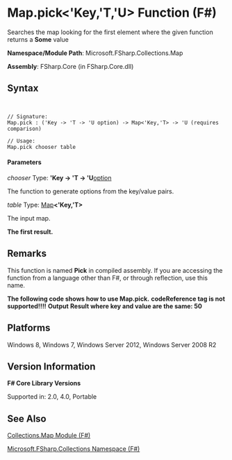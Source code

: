 # Map.pick<'Key,'T,'U> Function (F#)

Searches the map looking for the first element where the given function returns a **Some** value

**Namespace/Module Path**: Microsoft.FSharp.Collections.Map

**Assembly**: FSharp.Core (in FSharp.Core.dll)


## Syntax


```


// Signature:
Map.pick : ('Key -> 'T -> 'U option) -> Map<'Key,'T> -> 'U (requires comparison)

// Usage:
Map.pick chooser table

```



#### Parameters
*chooser*
Type: **'Key -&gt; 'T -&gt; 'U**[option](http://msdn.microsoft.com/en-us/library/b08add48-34bf-4410-80a1-ef6a8daddc58)


The function to generate options from the key/value pairs.


*table*
Type: [Map](http://msdn.microsoft.com/en-us/library/975316ea-55e3-4987-9994-90897ad45664)**&lt;'Key,'T&gt;**


The input map.



**The first result.**
## Remarks
This function is named **Pick** in compiled assembly. If you are accessing the function from a language other than F#, or through reflection, use this name.

**The following code shows how to use Map.pick.**
<b>codeReference tag is not supported!!!!</b>
**Output**
**Result where key and value are the same: 50**
## Platforms
Windows 8, Windows 7, Windows Server 2012, Windows Server 2008 R2


## Version Information
**F# Core Library Versions**

Supported in: 2.0, 4.0, Portable




## See Also
[Collections.Map Module &#40;F&#35;&#41;](Collections.Map-Module-%28FSharp%29.md)

[Microsoft.FSharp.Collections Namespace &#40;F&#35;&#41;](Microsoft.FSharp.Collections-Namespace-%28FSharp%29.md)

